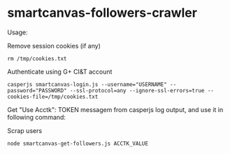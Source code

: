 # smartcanvas-followers-crawler


Usage:

Remove session cookies (if any)

`rm /tmp/cookies.txt`


Authenticate using G+ CI&T account

`casperjs smartcanvas-login.js --username="USERNAME" --password="PASSWORD" --ssl-protocol=any --ignore-ssl-errors=true --cookies-file=/tmp/cookies.txt`


Get "Use Acctk": TOKEN messagem from casperjs log output, and use it in following command:


Scrap users

`node smartcanvas-get-followers.js ACCTK_VALUE`
